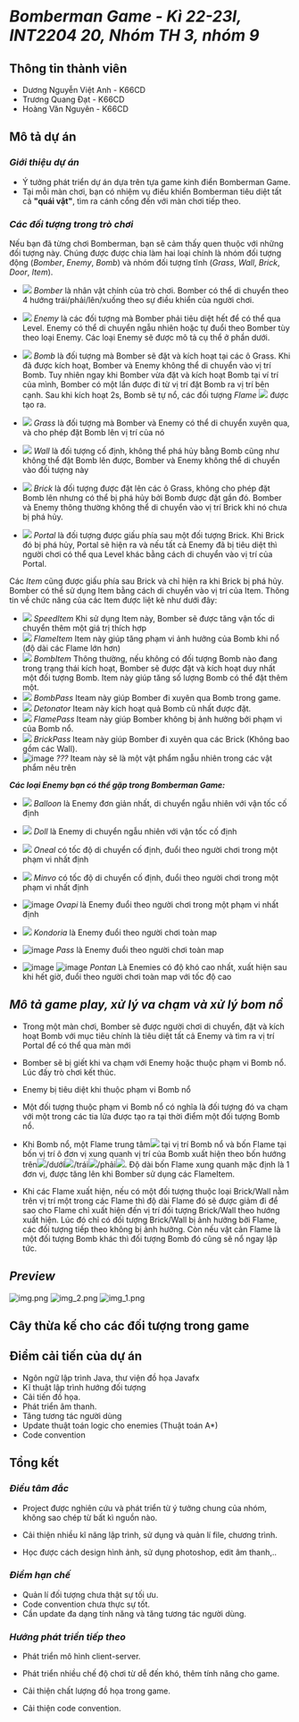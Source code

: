 # ***Bomberman Game - Kì 22-23I, INT2204 20, Nhóm TH 3, nhóm 9***

## **Thông tin thành viên**
+ Dương Nguyễn Việt Anh - K66CD
+ Trương Quang Đạt - K66CD
+ Hoàng Văn Nguyên - K66CD

## **Mô tả dự án**
### ***Giới thiệu dự án***
- Ý tưởng phát triển dự án dựa trên tựa game kinh điển Bomberman Game.
- Tại mỗi màn chơi, bạn có nhiệm vụ điều khiển Bomberman tiêu diệt tất cả **"quái vật"**, tìm ra cánh cổng đến với màn chơi tiếp theo.   

### ***Các đối tượng trong trò chơi***
Nếu bạn đã từng chơi Bomberman, bạn sẽ cảm thấy quen thuộc với những đối tượng này. Chúng được được chia làm hai loại chính là nhóm đối tượng động (*Bomber*, *Enemy*, *Bomb*) và nhóm đối tượng tĩnh (*Grass*, *Wall*, *Brick*, *Door*, *Item*).


- ![](res/sprites/player_down.png) *Bomber* là nhân vật chính của trò chơi. Bomber có thể di chuyển theo 4 hướng trái/phải/lên/xuống theo sự điều khiển của người chơi. 
- ![](res/sprites/balloom_left1.png) *Enemy* là các đối tượng mà Bomber phải tiêu diệt hết để có thể qua Level. Enemy có thể di chuyển ngẫu nhiên hoặc tự đuổi theo Bomber tùy theo loại Enemy. Các loại Enemy sẽ được mô tả cụ thể ở phần dưới.
- ![](res/sprites/bomb.png) *Bomb* là đối tượng mà Bomber sẽ đặt và kích hoạt tại các ô Grass. Khi đã được kích hoạt, Bomber và Enemy không thể di chuyển vào vị trí Bomb. Tuy nhiên ngay khi Bomber vừa đặt và kích hoạt Bomb tại ví trí của mình, Bomber có một lần được đi từ vị trí đặt Bomb ra vị trí bên cạnh. Sau khi kích hoạt 2s, Bomb sẽ tự nổ, các đối tượng *Flame* ![](res/sprites/explosion_horizontal.png) được tạo ra.


- ![](res/sprites/grass.png) *Grass* là đối tượng mà Bomber và Enemy có thể di chuyển xuyên qua, và cho phép đặt Bomb lên vị trí của nó
- ![](res/sprites/wall.png) *Wall* là đối tượng cố định, không thể phá hủy bằng Bomb cũng như không thể đặt Bomb lên được, Bomber và Enemy không thể di chuyển vào đối tượng này
- ![](res/sprites/brick.png) *Brick* là đối tượng được đặt lên các ô Grass, không cho phép đặt Bomb lên nhưng có thể bị phá hủy bởi Bomb được đặt gần đó. Bomber và Enemy thông thường không thể di chuyển vào vị trí Brick khi nó chưa bị phá hủy.


- ![](res/sprites/portal.png) *Portal* là đối tượng được giấu phía sau một đối tượng Brick. Khi Brick đó bị phá hủy, Portal sẽ hiện ra và nếu tất cả Enemy đã bị tiêu diệt thì người chơi có thể qua Level khác bằng cách di chuyển vào vị trí của Portal.

Các *Item* cũng được giấu phía sau Brick và chỉ hiện ra khi Brick bị phá hủy. Bomber có thể sử dụng Item bằng cách di chuyển vào vị trí của Item. Thông tin về chức năng của các Item được liệt kê như dưới đây:
- ![](res/sprites/powerup_speed.png) *SpeedItem* Khi sử dụng Item này, Bomber sẽ được tăng vận tốc di chuyển thêm một giá trị thích hợp
- ![](res/sprites/powerup_flames.png) *FlameItem* Item này giúp tăng phạm vi ảnh hưởng của Bomb khi nổ (độ dài các Flame lớn hơn)
- ![](res/sprites/powerup_bombs.png) *BombItem* Thông thường, nếu không có đối tượng Bomb nào đang trong trạng thái kích hoạt, Bomber sẽ được đặt và kích hoạt duy nhất một đối tượng Bomb. Item này giúp tăng số lượng Bomb có thể đặt thêm một.
- ![](res/sprites/powerup_bombpass.png) *BombPass* Iteam này giúp Bomber đi xuyên qua Bomb trong game.
- ![](res/sprites/powerup_detonator.png) *Detonator* Iteam này kích hoạt quả Bomb cũ nhất được đặt.
- ![](res/sprites/powerup_flamepass.png) *FlamePass* Iteam này giúp Bomber không bị ảnh hưởng bởi phạm vi của Bomb nổ.
- ![](res/sprites/powerup_wallpass.png) *BrickPass* Iteam này giúp Bomber đi xuyên qua các Brick (Không bao gồm các Wall).
- ![image](https://user-images.githubusercontent.com/113848415/198220331-921c148a-6a99-43be-8fc0-e7b6330f171a.png) *???* Iteam này sẽ là một vật phẩm ngẫu nhiên trong các vật phẩm nêu trên

***Các loại Enemy bạn có thể gặp trong Bomberman Game:***

- ![](res/sprites/balloon_left1.png) *Balloon* là Enemy đơn giản nhất, di chuyển ngẫu nhiên với vận tốc cố định
- ![](res/sprites/doll_left1.png) *Doll* là Enemy di chuyển ngẫu nhiên với vận tốc cố định
- ![](res/sprites/oneal_left1.png) *Oneal* có tốc độ di chuyển cố định, đuổi theo người chơi trong một phạm vi nhất định
- ![](res/sprites/minvo_left1.png) *Minvo* có tốc độ di chuyển cố định, đuổi theo người chơi trong một phạm vi nhất định
- ![image](https://user-images.githubusercontent.com/113848415/198219751-c2a76504-2b1c-4e07-b82c-4e5e54187b91.png) *Ovapi* là Enemy đuổi theo người chơi trong một phạm vi nhất định
- ![](res/sprites/kondoria_left1.png) *Kondoria* là Enemy đuổi theo người chơi toàn map
- ![image](https://user-images.githubusercontent.com/113848415/198218279-ed2b07ac-faa1-4452-827a-1e77f8eaa7dd.png) *Pass* là Enemy đuổi theo người chơi toàn map

- ![image](https://user-images.githubusercontent.com/113848415/198218992-b8b118c6-e2c6-4a9a-b03b-7679d7bf4d8a.png) ![image](https://user-images.githubusercontent.com/113848415/198219230-fd7eb0a6-cc28-46c2-86d1-2041f88ee3cf.png) *Pontan* Là Enemies có độ khó cao nhất, xuất hiện sau khi hết giờ, đuổi theo người chơi toàn map với tốc độ cao

## ***Mô tả game play, xử lý va chạm và xử lý bom nổ***
- Trong một màn chơi, Bomber sẽ được người chơi di chuyển, đặt và kích hoạt Bomb với mục tiêu chính là tiêu diệt tất cả Enemy và tìm ra vị trí Portal để có thể qua màn mới
- Bomber sẽ bị giết khi va chạm với Enemy hoặc thuộc phạm vi Bomb nổ. Lúc đấy trò chơi kết thúc.
- Enemy bị tiêu diệt khi thuộc phạm vi Bomb nổ
- Một đối tượng thuộc phạm vi Bomb nổ có nghĩa là đối tượng đó va chạm với một trong các tia lửa được tạo ra tại thời điểm một đối tượng Bomb nổ.

- Khi Bomb nổ, một Flame trung tâm![](res/sprites/bomb_exploded.png) tại vị trí Bomb nổ và bốn Flame tại bốn vị trí ô đơn vị xung quanh vị trí của Bomb xuất hiện theo bốn hướng trên![](res/sprites/explosion_vertical.png)/dưới![](res/sprites/explosion_vertical.png)/trái![](res/sprites/explosion_horizontal.png)/phải![](res/sprites/explosion_horizontal.png). Độ dài bốn Flame xung quanh mặc định là 1 đơn vị, được tăng lên khi Bomber sử dụng các FlameItem.
- Khi các Flame xuất hiện, nếu có một đối tượng thuộc loại Brick/Wall nằm trên vị trí một trong các Flame thì độ dài Flame đó sẽ được giảm đi để sao cho Flame chỉ xuất hiện đến vị trí đối tượng Brick/Wall theo hướng xuất hiện. Lúc đó chỉ có đối tượng Brick/Wall bị ảnh hưởng bởi Flame, các đối tượng tiếp theo không bị ảnh hưởng. Còn nếu vật cản Flame là một đối tượng Bomb khác thì đối tượng Bomb đó cũng sẽ nổ ngay lập tức.

## ***Preview***
![img.png](img.png)
![img_2.png](img_2.png)
![img_1.png](img_1.png)

## **Cây thừa kế cho các đối tượng trong game**

## **Điểm cải tiến của dự án**
- Ngôn ngữ lập trình Java, thư viện đồ họa Javafx
- Kĩ thuật lập trình hướng đối tượng
- Cải tiến đồ họa.
- Phát triển âm thanh.
- Tăng tương tác người dùng
- Update thuật toán logic cho enemies (Thuật toán A*)
- Code convention
## **Tổng kết**

### *Điều tâm đắc*

- Project được nghiên cứu và phát triển từ ý tưởng chung của nhóm, không sao chép từ bất kì nguồn nào.

- Cải thiện nhiều kĩ năng lập trình, sử dụng và quản lí file, chương trình.

- Học được cách design hình ảnh, sử dụng photoshop, edit âm thanh,..

### *Điểm hạn chế*

- Quản lí đối tượng chưa thật sự tối ưu.
- Code convention chưa thực sự tốt.
- Cần update đa dạng tính năng và tăng tương tác người dùng.

### *Hướng phát triển tiếp theo*

- Phát triển mô hình client-server.

- Phát triển nhiều chế độ chơi từ dễ đến khó, thêm tính năng cho game.

- Cải thiện chất lượng đồ họa trong game.
- Cải thiện code convention.

